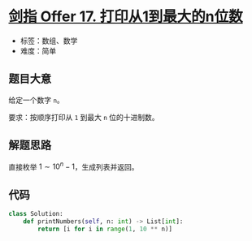 # [剑指 Offer 17. 打印从1到最大的n位数](https://leetcode-cn.com/problems/da-yin-cong-1dao-zui-da-de-nwei-shu-lcof/)

- 标签：数组、数学
- 难度：简单

## 题目大意

给定一个数字 `n`。

要求：按顺序打印从 `1` 到最大 `n` 位的十进制数。

## 解题思路

直接枚举 $1 \sim 10^{n} - 1$，生成列表并返回。

## 代码

```Python
class Solution:
    def printNumbers(self, n: int) -> List[int]:
        return [i for i in range(1, 10 ** n)]
```


